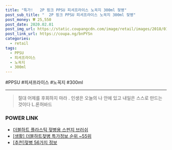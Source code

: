 ```yaml
--- 
title: "특가!   2P 핑크 PPSU 피셔프라이스 노꼭지 300ml 젖병" 
post_sub_title: "  2P 핑크 PPSU 피셔프라이스 노꼭지 300ml 젖병" 
post_money: ₩ 25,550 
post_date: 2020.02.01 
post_img_url: https://static.coupangcdn.com/image/retail/images/2018/01/12/18/8/bc07387c-5a31-496e-b142-08bdf9821a58.jpg 
post_link_url: https://coupa.ng/bnPYSn 
categories: 
  - retail 
tags: 
  - PPSU 
  - 피셔프라이스 
  - 노꼭지 
  - 300ml 
--- 
```

  #PPSU #피셔프라이스 #노꼭지 #300ml 
<hr> 

> 절대 어제를 후회하지 마라 . 인생은 오늘의 나 안에 있고 내일은 스스로 만드는 것이다 L.론허바드 


### POWER LINK

* <a href="https://blog.naver.com/santokki14/221780648031" target="_blank">더블하트 플라스틱 젖병용 스펀지 브러쉬</a>
* <a href="https://blog.naver.com/sakai111/221777259568" target="_blank"> [생활] 더블하트젖병 특가정보 순위 ~55위</a>
* <a href="https://blog.naver.com/fasyy4321/221792601895" target="_blank">[추천]젖병 56가지 정보</a>
